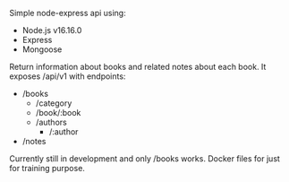 Simple node-express api using:

* Node.js v16.16.0
* Express
* Mongoose

Return information about books and related notes about each book. It exposes /api/v1 with
endpoints:

* /books
  - /category
  - /book/:book
  - /authors
    - /:author
* /notes

Currently still in development and only /books works. Docker files for just for training
purpose.
